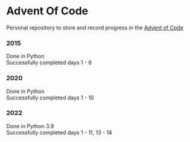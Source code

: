 # Advent Of Code

Personal repository to store and record progress in the [Advent of Code](https://adventofcode.com)

### 2015
Done in Python
<br>
Successfully completed days 1 - 6

### 2020
Done in Python
<br>
Successfully completed days 1 - 10


### 2022
Done in Python 3.9
<br>
Successfully completed days 1 - 11, 13 - 14